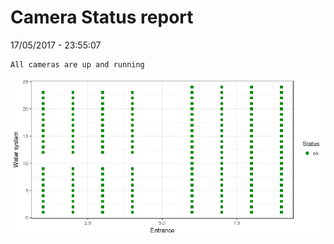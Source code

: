 Camera Status report
================
17/05/2017 - 23:55:07

    All cameras are up and running

![](camreport_files/figure-markdown_github/unnamed-chunk-2-1.png)
